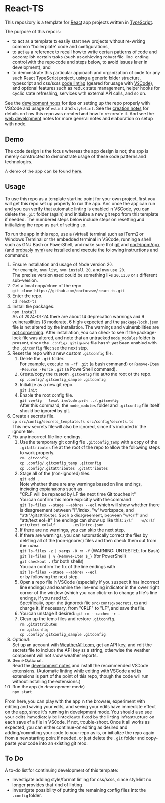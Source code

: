 # React-TS

This repository is a template for [React](https://react.dev) app projects
written in [TypeScript](https://www.typescriptlang.org).

The purpose of this repo is:

* to act as a template to easily start new projects without re-writing common
  "boilerplate" code and configurations,
* to act as a reference to recall how to write certain patterns of code and
  accomplish certain tasks (such as achieving robust file-line-ending control
  with the repo code and steps below, to avoid issues later in development), and
* to demonstrate this particular approach and organization of code for any such
  React TypeScript project, using a generic folder structure, typescript and
  css/scss [code linting](./docs/Development.md) (geared for usage with
  [VSCode](https://code.visualstudio.com/)), and optional features such as redux
  state management, helper hooks for cyclic state refreshing, services with
  external API calls, and so on.

See the [development notes](./docs/Development.md) for tips on setting up the
repo properly with VSCode and usage of `eslint` and `stylelint`.  See the
[creation notes](./docs/Creation.md) for details on how this repo was created
and how to re-create it.  And see the [web development](./docs/WebDev.md) notes
for more general notes and elaboration on setup with node.

## Demo

The code design is the focus whereas the app design is not; the app is merely
constructed to demonstrate usage of these code patterns and technologies.

A demo of the app can be found
[here](https://www.andrew-forrester.com/demos/react-ts/).

## Usage

To use this repo as a template starting point for your own project, first you
will get this repo set up properly to run the app.  And once the app can run and
you can verify that automatic linting is enabled in VSCode, you can delete the
`.git` folder (again) and initialize a new git repo from this template if
needed. The numbered steps below include steps on resetting and initializing the
repo as part of setting up.

To run the app in this repo, use a (virtual) terminal such as iTerm2 or Windows
Terminal or the embedded terminal in VSCode, running a shell such as GNU Bash or
PowerShell, and make sure that
[git](https://git-scm.com) and [node/npm/npx](https://nodejs.org)
(and [probably](./docs/WebDev.md) [nvm](https://github.com/nvm-sh/nvm))
are installed and execute the following instructions and commands.

1. Ensure installation and usage of Node version 20.  
    For example, `nvm list`, `nvm install 20`, and `nvm use 20`.  
    The precise version used could be something like `20.11.0` or a different
    sub-version.
2. Get a local copy/clone of the repo.  
    `git clone https://github.com/oneforawe/react-ts.git`
3. Enter the repo.  
    `cd react-ts`
4. Install the packages.  
    `npm install`  
    As of 2024-01-24 there are about 14 deprecation warnings and 9
    vulnerabilities (3 moderate, 6 high) expected and the `package-lock.json`
    file is not altered by the installation. The warnings and vulnerabilities are
    [not concerning](https://github.com/facebook/create-react-app/issues/11174).
    After installation, you can check to see if the package-lock file was
    altered, and note that an untracked `node_modules` folder is present, since
    the `.config/.gitignore` file hasn't yet been enabled with the `.gitconfig`
    file; see the next step.
5. Reset the repo with a new custom `.gitconfig` file.
    1. Delete the `.git` folder.  
        For example, execute `rm -rf .git` (a bash command) or
        `Remove-Item -Recurse -Force .git` (a PowerShell command).
    2. Create/copy the custom `.gitconfig` file at/to the root of the repo.  
        `cp .config/.gitconfig_sample .gitconfig`
    3. Initialize as a new git repo.  
        `git init`
    4. Enable the root config file.  
        `git config --local include.path ../.gitconfig`  
        After this command, the `node_modules` folder and `.gitconfig` file itself
        should be ignored by git.
6. Create a secrets file.  
    `cp src/config/secrets_template.ts src/config/secrets.ts`  
    This new secrets file will also be ignored, since it's included in the ignore
    file.
7. Fix any incorrect file line-endings.
    1. Use the temporary git config file `.gitconfig_temp` with a copy of the
        `.gitattributes` file at the root of the repo to allow the following
        steps to work properly.  
        `rm .gitconfig`  
        `cp .config/.gitconfig_temp .gitconfig`  
        `cp .config/.gitattributes .gitattributes`
    2. Stage all of the (non-ignored) files.  
        `git add .`  
        Note whether there are any warnings based on line endings, including
        explanations such as  
        "CRLF will be replaced by LF the next time Git touches it"  
        You can confirm this more explicitly with the command  
        `git ls-files --stage --abbrev --eol`
        which will show whether there is disagreement between "i"/index,
        "w"/workspace, and "attr"/gitattributes. Such a disagreement, between
        "w/crlf" and "attr/text eol=lf" line endings can show up like this:
        `i/lf    w/crlf  attr/text eol=lf        .eslintrc.json`
    3. If there are no warnings, you can skip the next step.
    4. If there are warnings, you can automatically correct the files by
        deleting all of the (non-ignored) files and then check them out from the
        index:  
        `git ls-files -z | xargs -0 rm -f`   (WARNING: UNTESTED, for Bash)  
        `git ls-files | % {Remove-Item $_}`  (for PowerShell)  
        `git checkout .`  (for both shells)  
        You can confirm the fix of the line endings with  
        `git ls-files --stage --abbrev --eol`  
        or by following the next step.
    5. Open a repo file in VSCode (especially if you suspect it has incorrect
        line endings) and examine the line-ending indicator in the lower right
        corner of the window (which you can click-on to change a file's line
        endings, if you need to).  
        Specifically, open the (ignored) file `src/config/secrets.ts` and change
        it, if necessary, from "CRLF" to "LF", and save the file.
    6. You can unstage if desired: `git rm --cached -r .`
    7. Clean up the temp files and restore `.gitconfig`.  
        `rm .gitattributes`  
        `rm .gitconfig`  
        `cp .config/.gitconfig_sample .gitconfig`  
8. Optional:  
    Set up an account with [WeatherAPI.com](https://www.weatherapi.com/), get an
    API key, and edit the secrets file to include the API key as a string,
    otherwise the weather component will not show weather reports.
9. Semi-Optional:  
    Read the [development notes](./docs/Development.md) and install the
    recommended VSCode extensions.  (Automatic linting while editing with VSCode
    and its extensions is part of the point of this repo, though the code will
    run without installing the extensions.)
10. Run the app (in development mode).  
    `npm start`

From here, you can play with the app in the browser, experiment with editing and
saving your edits, and seeing your edits have immediate effect on the app, since
it's running in development mode.  You should also see your edits immediately be
linted/auto-fixed by the linting infrastructure on each save of a file in
VSCode.  If not, trouble-shoot.  Once it all works as expected, you can either
continue-on editing as desired and adding/commiting your code to your repo as
is, or initialize the repo again from a new starting point if needed, or just
delete the `.git` folder and copy-paste your code into an existing git repo.

## To Do

A to-do list for continuing development of this template:

* Investigate adding style/format linting for css/scss, since stylelint no
  longer provides that kind of linting.
* Investigate possibility of putting the remaining config files into the
  `.config` folder.

